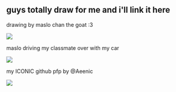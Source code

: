 ## guys totally draw for me and i'll link it here
drawing by maslo chan the goat :3 
<p allign="center">
  <img src="https://files.catbox.moe/uj3evz.png">
</p>
maslo driving my classmate over with my car
<p allign="center">
  <img src="https://files.catbox.moe/k6iwn8.png">
</p>
my ICONIC github pfp by @Aeenic
<p allign="center">
  <img src="https://files.catbox.moe/khrlhc.png">
</p>
